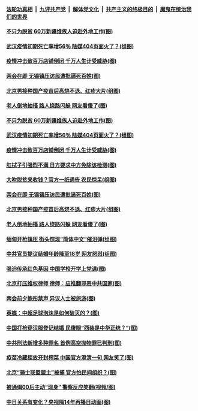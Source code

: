 

####  [法轮功真相](../../../../basic/blob/master/README.md?t=03041901) &nbsp;|&nbsp; [九评共产党](../../../../9ping.md/blob/master/README.md?t=03041901) &nbsp;|&nbsp; [解体党文化](../../../../jtdwh.md/blob/master/README.md?t=03041901)  &nbsp;|&nbsp; [共产主义的终极目的](../../../../gczydzjmd.md/blob/master/README.md?t=03041901) &nbsp;|&nbsp; [魔鬼在统治我们的世界](../../../../mgztzwmdsj.md/blob/master/README.md?t=03041901) 

#### [不只为脱贫 60万新疆维族人迫赴外地工作(图)](../pages/p1/964456.md?t=03041901) 

#### [武汉疫情初期死亡率增56％ 陆媒404页面火了？(组图)](../pages/p1/964404.md?t=03041901) 

#### [疫情冲击致百万店铺倒闭 千万人生计受威胁(图)](../pages/p1/964429.md?t=03041901) 

#### [两会在即 无锡镇压访民遭批逼死百姓(图)](../pages/p1/964393.md?t=03041901) 

#### [北京男接种国产疫苗后高烧不退、红疹大片(组图)](../pages/p1/964376.md?t=03041901) 

#### [老人倒地抽搐 路人绕路闪躲 网友看傻了(图)](../pages/p1/964386.md?t=03041901) 

#### [不只为脱贫 60万新疆维族人迫赴外地工作(图)](../pages/p1/964456.md?t=03041901) 

#### [武汉疫情初期死亡率增56％ 陆媒404页面火了？(组图)](../pages/p1/964404.md?t=03041901) 

#### [疫情冲击致百万店铺倒闭 千万人生计受威胁(图)](../pages/p1/964429.md?t=03041901) 

#### [肛拭子引强烈不满 日方要求中方免除该检测(图)](../pages/p1/964425.md?t=03041901) 

#### [大吹脱贫来收钱？官方一纸通告 农民惊呆(组图)](../pages/p1/964402.md?t=03041901) 

#### [两会在即 无锡镇压访民遭批逼死百姓(图)](../pages/p1/964393.md?t=03041901) 

#### [北京男接种国产疫苗后高烧不退、红疹大片(组图)](../pages/p1/964376.md?t=03041901) 

#### [老人倒地抽搐 路人绕路闪躲 网友看傻了(图)](../pages/p1/964386.md?t=03041901) 

#### [缅甸开枪镇压 街头惊现“简体中文”催泪弹(组图)](../pages/p1/964289.md?t=03041901) 

#### [中共官员提议结婚年龄降至18岁 网友怒怼(组图)](../pages/p1/964360.md?t=03041901) 

#### [强迫传承红色基因 中国学校开学上党课(图)](../pages/p1/964350.md?t=03041901) 

#### [北京打压维权律师 律师：应推翻邪恶中共国家(图)](../pages/p1/964306.md?t=03041901) 

#### [两会前夕鲍彤禁声 异议人士被旅游(图)](../pages/p1/964313.md?t=03041901) 

#### [英媒：中超足球泡沫是如何破灭的？(图)](../pages/p1/964277.md?t=03041901) 

#### [中国打枪穿汉服登记结婚 民傻眼“西装是中华正统？”(图)](../pages/p1/964287.md?t=03041901) 

#### [中共刑法新增多种罪名 首例高空抛物罪已判刑(图)](../pages/p1/964262.md?t=03041901) 

#### [疫苗冷藏柜放开封榨菜 中国官方澄清一句 网友笑了(图)](../pages/p1/964269.md?t=03041901) 

#### [北京“骑士联盟盟主”被捕 官方怕民间组织？(图)](../pages/p1/964240.md?t=03041901) 

#### [被通缉00后主动“现身” 警察反应笑翻(视频/图)](../pages/p1/964195.md?t=03041901) 

#### [中日关系有变化？央视隔14年再播日动画(图)](../pages/p1/964232.md?t=03041901) 


